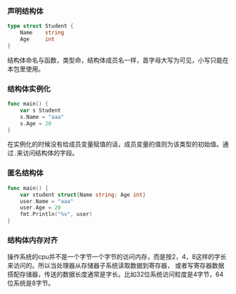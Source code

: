 ### 声明结构体
```go
type struct Student {
	Name    string
	Age     int
}
```
结构体命名与函数，类型命，结构体成员名一样，首字母大写为可见，小写只能在本包里使用。

### 结构体实例化
```go
func main() {
	var s Student
	s.Name = "aaa"
	s.Age = 20
}
```
在实例化的时候没有给成员变量赋值的话，成员变量的值则为该类型的初始值。通过`.`来访问结构体的字段。

### 匿名结构体
```go
func main() {
	var student struct{Name string; Age int}
	user.Name = "aaa"
	user.Age = 20
	fmt.Println("%v", user)
}
```

### 结构体内存对齐
操作系统的cpu并不是一个字节一个字节的访问内存，而是按2，4，8这样的字长来访问的。所以当处理器从存储器子系统读取数据到寄存器，
或者写寄存器数据搭配存储器，传送的数据长度通常是字长。比如32位系统访问粒度是4字节，64位系统是8字节。